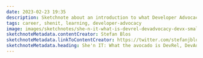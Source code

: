 ```yaml
---
date: 2023-02-23 19:35
description: Sketchnote about an introduction to what Developer Advocacy is. It consists  of various aspects, like Developer Education, Developer Marketing, Developer Experience, Developer Success and the community. Developer Advocacy is about tech skills, soft skills, creativity, writing, relationships and connections. You should have fun with sharing knowledge, being social, curiosity, helping others and showing initiative. But there is no clear path into it. Just be public and passionate about what you're doing.
tags: career, shenit, learning, developer-advocacy
image: images/sketchnotes/she-n-it-what-is-devrel-devadvocacy-devx-small.jpg
sketchnoteMetadata.contentCreator: Stefan Blos
sketchnoteMetadata.linkToContentCreator: https://twitter.com/stefanjblos
sketchnoteMetadata.heading: She'n IT: What the avocado is DevRel, DevAdvocacy, DevX?
---
```

